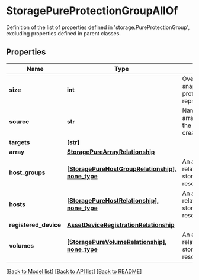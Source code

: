 # StoragePureProtectionGroupAllOf

Definition of the list of properties defined in 'storage.PureProtectionGroup', excluding properties defined in parent classes.
## Properties
Name | Type | Description | Notes
------------ | ------------- | ------------- | -------------
**size** | **int** | Overall size of all snapshots in the protection group, represented in bytes. | [optional] 
**source** | **str** | Name of PureStorage array name on which the protection group is created. | [optional] [readonly] 
**targets** | **[str]** |  | [optional] 
**array** | [**StoragePureArrayRelationship**](StoragePureArrayRelationship.md) |  | [optional] 
**host_groups** | [**[StoragePureHostGroupRelationship], none_type**](StoragePureHostGroupRelationship.md) | An array of relationships to storagePureHostGroup resources. | [optional] [readonly] 
**hosts** | [**[StoragePureHostRelationship], none_type**](StoragePureHostRelationship.md) | An array of relationships to storagePureHost resources. | [optional] [readonly] 
**registered_device** | [**AssetDeviceRegistrationRelationship**](AssetDeviceRegistrationRelationship.md) |  | [optional] 
**volumes** | [**[StoragePureVolumeRelationship], none_type**](StoragePureVolumeRelationship.md) | An array of relationships to storagePureVolume resources. | [optional] [readonly] 

[[Back to Model list]](../README.md#documentation-for-models) [[Back to API list]](../README.md#documentation-for-api-endpoints) [[Back to README]](../README.md)


